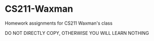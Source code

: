 # CS211-Waxman
Homework assignments for CS211 Waxman's class

DO NOT DIRECTLY COPY, OTHERWISE YOU WILL LEARN NOTHING
